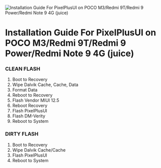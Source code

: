 ![Installation Guide For PixelPlusUI on POCO M3/Redmi 9T/Redmi 9 Power/Redmi Note 9 4G (juice)](https://i.imgur.com/pmZkslu.png "Installation")

# Installation Guide For PixelPlusUI on POCO M3/Redmi 9T/Redmi 9 Power/Redmi Note 9 4G (juice)

### CLEAN FLASH
1. Boot to Recovery
2. Wipe Dalvik Cache, Cache, Data
3. Format Data
4. Reboot to Recovery
5. Flash Vendor MIUI 12.5
6. Reboot Recovery
7. Flash PixelPlusUI
8. Flash DM-Verity
9. Reboot to System

### DIRTY FLASH
1. Boot to Recovery
2. Wipe Dalvik Cache/Cache
3. Flash PixelPlusUI
4. Reboot to System
